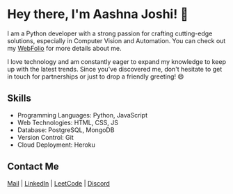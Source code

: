 # Hey there, I'm Aashna Joshi! 👋
I am a Python developer with a strong passion for crafting cutting-edge solutions, especially in Computer Vision and Automation. You can check out my [WebFolio](https://aashnajoshi.github.io/Webfolio/) for more details about me. 

I love technology and am constantly eager to expand my knowledge to keep up with the latest trends. Since you've discovered me, don't hesitate to get in touch for partnerships or just to drop a friendly greeting! 😄

## Skills
- Programming Languages: Python, JavaScript
- Web Technologies: HTML, CSS, JS
- Database: PostgreSQL, MongoDB
- Version Control: Git
- Cloud Deployment: Heroku
  
## Contact Me
[Mail](aashna.joshi03@gmail.com) | [LinkedIn](https://www.linkedin.com/in/aashnajoshi/) | [LeetCode](https://leetcode.com/aashnajoshi/) | [Discord](discordapp.com/users/790711856687480852) 
